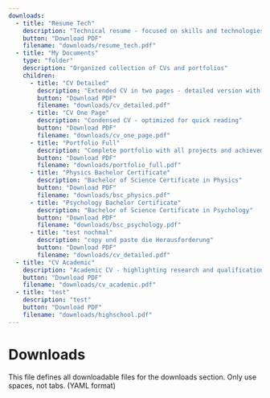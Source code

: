 ```yaml
---
downloads:
  - title: "Resume Tech"
    description: "Technical resume - focused on skills and technologies"
    button: "Download PDF"
    filename: "downloads/resume_tech.pdf"
  - title: "My Documents"
    type: "folder"
    description: "Organized collection of CVs and portfolios"
    children:
      - title: "CV Detailed"
        description: "Extended CV in two pages - detailed version with more content"
        button: "Download PDF"
        filename: "downloads/cv_detailed.pdf"
      - title: "CV One Page"
        description: "Condensed CV - optimized for quick reading"
        button: "Download PDF"
        filename: "downloads/cv_one_page.pdf"
      - title: "Portfolio Full"
        description: "Complete portfolio with all projects and achievements"
        button: "Download PDF"
        filename: "downloads/portfolio_full.pdf"
      - title: "Physics Bachelor Certificate"
        description: "Bachelor of Science Certificate in Physics"
        button: "Download PDF"
        filename: "downloads/bsc_physics.pdf"
      - title: "Psychology Bachelor Certificate"
        description: "Bachelor of Science Certificate in Psychology"
        button: "Download PDF"
        filename: "downloads/bsc_psychology.pdf"
	  - title: "test nochmal"
        description: "copy und paste die Herausforderung"
        button: "Download PDF"
        filename: "downloads/cv_detailed.pdf"
  - title: "CV Academic"
    description: "Academic CV - highlighting research and qualifications"
    button: "Download PDF"
    filename: "downloads/cv_academic.pdf"
  - title: "test"
    description: "test"
    button: "Download PDF"
    filename: "downloads/highschool.pdf"
---
```


# Downloads

This file defines all downloadable files for the downloads section. Only use spaces, not tabs. (YAML format)